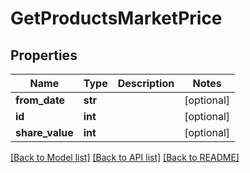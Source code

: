 # GetProductsMarketPrice

## Properties
Name | Type | Description | Notes
------------ | ------------- | ------------- | -------------
**from_date** | **str** |  | [optional] 
**id** | **int** |  | [optional] 
**share_value** | **int** |  | [optional] 

[[Back to Model list]](../README.md#documentation-for-models) [[Back to API list]](../README.md#documentation-for-api-endpoints) [[Back to README]](../README.md)

